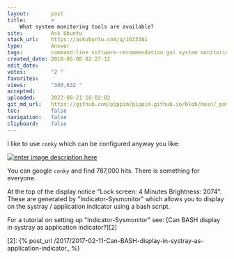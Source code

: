 ```yaml
---
layout:       post
title:        >
    What system monitoring tools are available?
site:         Ask Ubuntu
stack_url:    https://askubuntu.com/q/1033381
type:         Answer
tags:         command-line software-recommendation gui system monitoring conky
created_date: 2018-05-08 02:27:12
edit_date:    
votes:        "2 "
favorites:    
views:        "340,632 "
accepted:     
uploaded:     2022-08-21 18:02:02
git_md_url:   https://github.com/pippim/pippim.github.io/blob/main/_posts/2018/2018-05-08-What-system-monitoring-tools-are-available_.md
toc:          false
navigation:   false
clipboard:    false
---
```


I like to use `conky` which can be configured anyway you like:

[![enter image description here][1]][1]

You can google `conky` and find 787,000 hits. There is something for everyone.

At the top of the display notice "Lock screen: 4 Minutes  Brightness: 2074". These are generated by "Indicator-Sysmonitor" which allows you to display on the systray / application indicator using a bash script.

For a tutorial on setting up "Indicator-Sysmonitor" see: [Can BASH display in systray as application indicator?][2]


  [1]: https://i.stack.imgur.com/uvvZ6.gif
  [2]: {% post_url /2017/2017-02-11-Can-BASH-display-in-systray-as-application-indicator_ %}

